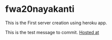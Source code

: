 # fwa20nayakanti

This is the First server creation using heroku app.

This is the test message to commit.
[Hosted at](https://fwa20nayakanti.herokuapp.com/)

